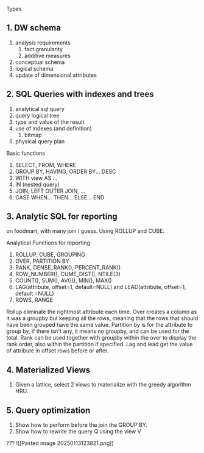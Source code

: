 Types
## 1. DW schema

 1. analysis requirements
	 1. fact granularity
	 2. additive measures
 2. conceptual schema
 3. logical schema
 4. update of dimensional attributes


## 2. SQL Queries with indexes and trees

1. analytical sql query
2. query logical tree
3. type and value of the result
4. use of indexes (and definition)
	1. bitmap
5. physical query plan

Basic functions
1. SELECT, FROM, WHERE
2. GROUP BY, HAVING, ORDER BY... DESC
3. WITH view AS ...
4. IN (nested query)
5. JOIN, LEFT OUTER JOIN, ...
6. CASE WHEN... THEN... ELSE... END

## 3. Analytic SQL for reporting

on foodmart, with many join I guess.
Using ROLLUP and CUBE.

Analytical Functions for reporting
1. ROLLUP, CUBE, GROUPING
2. OVER, PARTITION BY
3. RANK, DENSE_RANK(), PERCENT_RANK()
4. ROW_NUMBER(), CUME_DIST(), NTILE(3)
5. COUNT(), SUM(), AVG(), MIN(), MAX()
6. LAG(attribute, offset=1, default=NULL) and LEAD(attribute, offset=1, default =NULL)
7. ROWS, RANGE

Rollup eliminate the rightmost attribute each time.
Over creates a column as it was a groupby but keeping all the rows, meaning that the rows that should have been grouped have the same value. Partition by is for the attribute to group by, if there isn't any, it means no groupby, and can be used for the total. 
Rank can be used together with groupby within the over to display the rank order, also within the partition if specified.
Lag and lead get the value of attribute in offset rows before or after.


## 4. Materialized Views

1. Given a lattice, select 2 views to materialize with the greedy algorithm HRU.


## 5. Query optimization

1. Show how to perform before the join the GROUP BY.
2. Show how to rewrite the query Q using the view V



???
![[Pasted image 20250113123821.png]]

